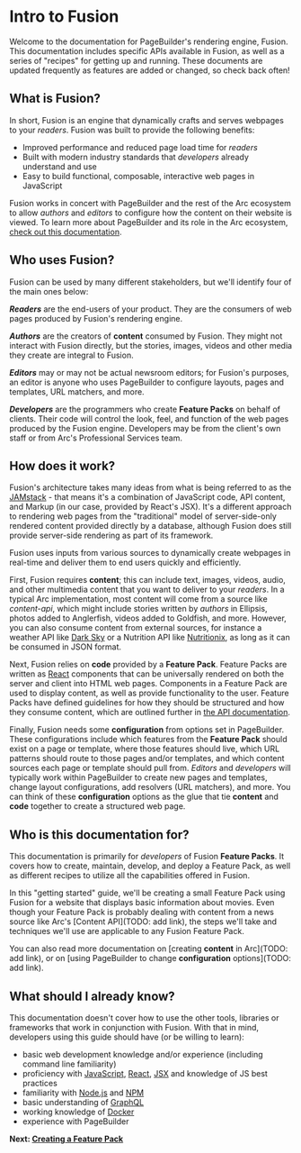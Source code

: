 # Intro to Fusion
Welcome to the documentation for PageBuilder's rendering engine, Fusion. This documentation includes specific APIs available in Fusion, as well as a series of "recipes" for getting up and running. These documents are updated frequently as features are added or changed, so check back often!

## What is Fusion?
In short, Fusion is an engine that dynamically crafts and serves webpages to your *readers*. Fusion was built to provide the following benefits:

- Improved performance and reduced page load time for *readers*
- Built with modern industry standards that *developers* already understand and use
- Easy to build functional, composable, interactive web pages in JavaScript

Fusion works in concert with PageBuilder and the rest of the Arc ecosystem to allow *authors* and *editors* to configure how the content on their website is viewed. To learn more about PageBuilder and its role in the Arc ecosystem, [check out this documentation](https://arcpublishing.gitbooks.io/getting-up-and-running-with-arc/content/chapter1/pagebuilder.html).

## Who uses Fusion?
Fusion can be used by many different stakeholders, but we'll identify four of the main ones below:

***Readers*** are the end-users of your product. They are the consumers of web pages produced by Fusion's rendering engine.

***Authors*** are the creators of **content** consumed by Fusion. They might not interact with Fusion directly, but the stories, images, videos and other media they create are integral to Fusion.

***Editors*** may or may not be actual newsroom editors; for Fusion's purposes, an editor is anyone who uses PageBuilder to configure layouts, pages and templates, URL matchers, and more.

***Developers*** are the programmers who create **Feature Packs** on behalf of clients. Their code will control the look, feel, and function of the web pages produced by the Fusion engine. Developers may be from the client's own staff or from Arc's Professional Services team.

## How does it work?

Fusion's architecture takes many ideas from what is being referred to as the [JAMstack](https://jamstack.org/) - that means it's a combination of JavaScript code, API content, and Markup (in our case, provided by React's JSX). It's a different approach to rendering web pages from the "traditional" model of server-side-only rendered content provided directly by a database, although Fusion does still provide server-side rendering as part of its framework.

Fusion uses inputs from various sources to dynamically create webpages in real-time and deliver them to end users quickly and efficiently.

First, Fusion requires **content**; this can include text, images, videos, audio, and other multimedia content that you want to deliver to your *readers*. In a typical Arc implementation, most content will come from a source like *content-api*, which might include stories written by *authors* in Ellipsis, photos added to Anglerfish, videos added to Goldfish, and more. However, you can also consume content from external sources, for instance a weather API like [Dark Sky](https://darksky.net/dev) or a Nutrition API like [Nutritionix](https://www.nutritionix.com/business/api), as long as it can be consumed in JSON format.

Next, Fusion relies on **code** provided by a **Feature Pack**. Feature Packs are written as [React](https://reactjs.org/) components that can be universally rendered on both the server and client into HTML web pages. Components in a Feature Pack are used to display content, as well as provide functionality to the user. Feature Packs have defined guidelines for how they should be structured and how they consume content, which are outlined further in [the API documentation](../api).

Finally, Fusion needs some **configuration** from options set in PageBuilder. These configurations include which features from the **Feature Pack** should exist on a page or template, where those features should live, which URL patterns should route to those pages and/or templates, and which content sources each page or template should pull from. *Editors* and *developers* will typically work within PageBuilder to create new pages and templates, change layout configurations, add resolvers (URL matchers), and more. You can think of these **configuration** options as the glue that tie **content** and **code** together to create a structured web page.

## Who is this documentation for?
This documentation is primarily for *developers* of Fusion **Feature Packs**. It covers how to create, maintain, develop, and deploy a Feature Pack, as well as different recipes to utilize all the capabilities offered in Fusion.

In this "getting started" guide, we'll be creating a small Feature Pack using Fusion for a website that displays basic information about movies. Even though your Feature Pack is probably dealing with content from a news source like Arc's [Content API](TODO: add link), the steps we'll take and techniques we'll use are applicable to any Fusion Feature Pack. 

You can also read more documentation on [creating **content** in Arc](TODO: add link), or on [using PageBuilder to change **configuration** options](TODO: add link).

## What should I already know?

This documentation doesn't cover how to use the other tools, libraries or frameworks that work in conjunction with Fusion. With that in mind, developers using this guide should have (or be willing to learn):

- basic web development knowledge and/or experience (including command line familiarity)
- proficiency with [JavaScript](https://developer.mozilla.org/en-US/docs/Web/javascript), [React](https://reactjs.org/docs/getting-started.html), [JSX](https://reactjs.org/docs/introducing-jsx.html) and knowledge of JS best practices
- familiarity with [Node.js](https://nodejs.org/) and [NPM](https://www.npmjs.com/)
- basic understanding of [GraphQL](https://graphql.org/)
- working knowledge of [Docker](https://docs.docker.com/)
- experience with PageBuilder

**Next: [Creating a Feature Pack](./creating-feature-pack.md)**
